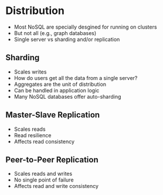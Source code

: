 # Distribution

 * Most NoSQL are specially desgined for running on clusters
 * But not all (e.g., graph databases)
 * Single server vs sharding and/or replication

## Sharding

 * Scales writes
 * How do users get all the data from a single server?
 * Aggregates are the unit of distribution
 * Can be handled in application logic
 * Many NoSQL databases offer auto-sharding

## Master-Slave Replication

 * Scales reads
 * Read resilience
 * Affects read consistency

## Peer-to-Peer Replication
 
 * Scales reads and writes
 * No single point of failure
 * Affects read and write consistency